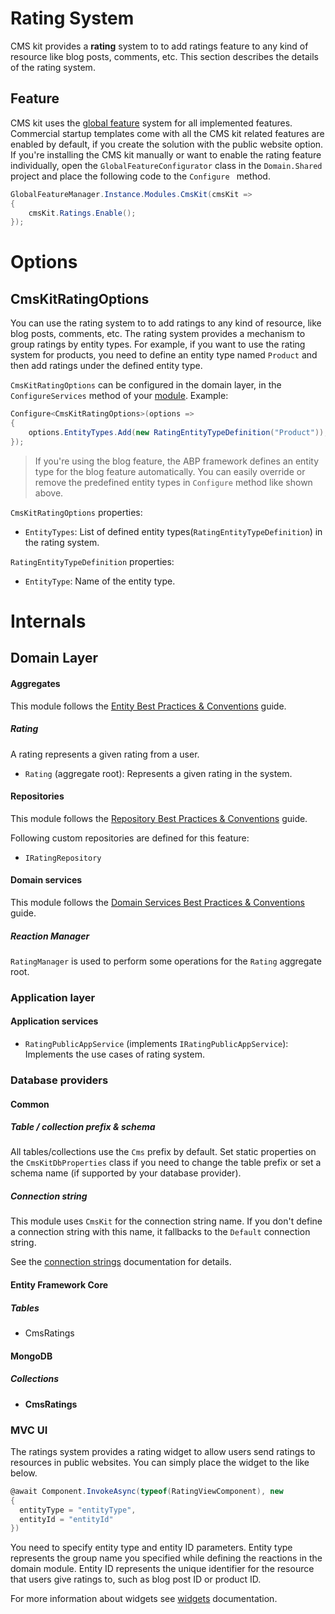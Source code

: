# Rating System

CMS kit provides a **rating** system to to add ratings feature to any kind of resource like blog posts, comments, etc. This section describes the details of the rating system. 

## Feature

CMS kit uses the [global feature](https://docs.abp.io/en/abp/latest/Global-Features) system for all implemented features. Commercial startup templates come with all the CMS kit related features are enabled by default, if you create the solution with the public website option. If you're installing the CMS kit manually or want to enable the rating feature individually, open the `GlobalFeatureConfigurator` class in the `Domain.Shared` project and place the following code to the `Configure ` method.

```csharp
GlobalFeatureManager.Instance.Modules.CmsKit(cmsKit =>
{
    cmsKit.Ratings.Enable();
});
```

# Options

## CmsKitRatingOptions

You can use the rating system to to add ratings to any kind of resource, like blog posts, comments, etc. The rating system provides a mechanism to group ratings by entity types. For example, if you want to use the rating system for products, you need to define an entity type named `Product` and then add ratings under the defined entity type.

`CmsKitRatingOptions` can be configured in the domain layer, in the `ConfigureServices` method of your [module](https://docs.abp.io/en/abp/latest/Module-Development-Basics). Example:

```csharp
Configure<CmsKitRatingOptions>(options =>
{
    options.EntityTypes.Add(new RatingEntityTypeDefinition("Product"));
});
```

> If you're using the blog feature, the ABP framework defines an entity type for the blog feature automatically. You can easily override or remove the predefined entity types in `Configure` method like shown above.

`CmsKitRatingOptions` properties:

- `EntityTypes`: List of defined entity types(`RatingEntityTypeDefinition`) in the rating system.

`RatingEntityTypeDefinition` properties:

- `EntityType`: Name of the entity type.

# Internals

## Domain Layer

#### Aggregates

This module follows the [Entity Best Practices & Conventions](https://docs.abp.io/en/abp/latest/Best-Practices/Entities) guide.

##### Rating

A rating represents a given rating from a user.

- `Rating` (aggregate root): Represents a given rating in the system.

#### Repositories

This module follows the [Repository Best Practices & Conventions](https://docs.abp.io/en/abp/latest/Best-Practices/Repositories) guide.

Following custom repositories are defined for this feature:

- `IRatingRepository`

#### Domain services

This module follows the [Domain Services Best Practices & Conventions](https://docs.abp.io/en/abp/latest/Best-Practices/Domain-Services) guide.

##### Reaction Manager

`RatingManager` is used to perform some operations for the `Rating` aggregate root.

### Application layer

#### Application services

- `RatingPublicAppService` (implements `IRatingPublicAppService`): Implements the use cases of rating system.

### Database providers

#### Common

##### Table / collection prefix & schema

All tables/collections use the `Cms` prefix by default. Set static properties on the `CmsKitDbProperties` class if you need to change the table prefix or set a schema name (if supported by your database provider).

##### Connection string

This module uses `CmsKit` for the connection string name. If you don't define a connection string with this name, it fallbacks to the `Default` connection string.

See the [connection strings](https://docs.abp.io/en/abp/latest/Connection-Strings) documentation for details.

#### Entity Framework Core

##### Tables

- CmsRatings

#### MongoDB

##### Collections

- **CmsRatings**

### MVC UI

The ratings system provides a rating widget to allow users send ratings to resources in public websites. You can simply place the widget to the like below. 

```csharp
@await Component.InvokeAsync(typeof(RatingViewComponent), new
{
  entityType = "entityType",
  entityId = "entityId"
})
```
You need to specify entity type and entity ID parameters. Entity type represents the group name you specified while defining the reactions in the domain module. Entity ID represents the unique identifier for the resource that users give ratings to, such as blog post ID or product ID.

For more information about widgets see [widgets](https://docs.abp.io/en/abp/latest/UI/AspNetCore/Widgets) documentation.